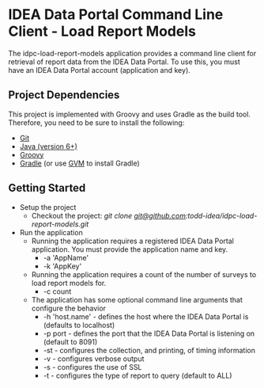 # IDEA Data Portal Command Line Client - Load Report Models
The idpc-load-report-models application provides a command line client for
retrieval of report data from the IDEA Data Portal. To use this, you must have
an IDEA Data Portal account (application and key).

## Project Dependencies
This project is implemented with Groovy and uses Gradle as the build tool.
Therefore, you need to be sure to install the following:
* [Git](http://git-scm.com/downloads)
* [Java (version 6+)](http://www.oracle.com/technetwork/java/javase/downloads/index.html)
* [Groovy](http://groovy-lang.org/)
* [Gradle](http://gradle.org/installation) (or use [GVM](http://gvmtool.net/) to install Gradle)

## Getting Started
* Setup the project
  * Checkout the project: *git clone git@github.com:todd-idea/idpc-load-report-models.git*
* Run the application
  * Running the application requires a registered IDEA Data Portal application. You must provide the application name and key.
    * -a 'AppName'
    * -k 'AppKey'
  * Running the application requires a count of the number of surveys to load report models for.
    * -c count
  * The application has some optional command line arguments that configure the behavior
    * -h 'host.name' - defines the host where the IDEA Data Portal is (defaults to localhost)
    * -p port - defines the port that the IDEA Data Portal is listening on (default to 8091)
    * -st - configures the collection, and printing, of timing information
    * -v - configures verbose output
    * -s - configures the use of SSL
    * -t - configures the type of report to query (default to ALL)